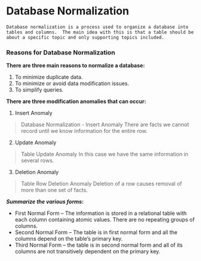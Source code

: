 # Database Normalization

`Database normalization is a process used to organize a database into tables and columns.  The main idea with this is that a table should be about a specific topic and only supporting topics included.`

### Reasons for Database Normalization
**There are three main reasons to normalize a database:**
1. To minimize duplicate data.
2. To minimize or avoid data modification issues.
3. To simplify queries. 

**There are three modification anomalies that can occur:**

1. Insert Anomaly
> Database Normalization -  Insert Anomaly
> There are facts we cannot record until we know information for the entire row.

2. Update Anomaly
> Table Update Anomaly
> In this case we have the same information in several rows. 

3. Deletion Anomaly
> Table Row Deletion Anomaly
> Deletion of a row causes removal of more than one set of facts.


***Summarize the various forms:***

- First Normal Form – The information is stored in a relational table with each column containing atomic values. There are no repeating groups of columns.
- Second Normal Form – The table is in first normal form and all the columns depend on the table’s primary key.
- Third Normal Form – the table is in second normal form and all of its columns are not transitively dependent on the primary key.
